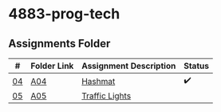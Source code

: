 # 4883-prog-tech

## Assignments Folder

|                                                  #                                                   | Folder Link                                                                                           | Assignment Description                                                                                                        | Status |
| :--------------------------------------------------------------------------------------------------: | ----------------------------------------------------------------------------------------------------- | ----------------------------------------------------------------------------------------------------------------------------- | ------ |
| [04](https://github.com/jonhogan/4883-prog-tech/tree/main/Assignments/10055) | [A04](https://github.com/jonhogan/4883-prog-tech/tree/main/Assignments/10055) | [Hashmat](https://github.com/jonhogan/4883-prog-tech/tree/main/Assignments/10055)             | :heavy_check_mark: |
| [05](https://github.com/jonhogan/4883-prog-tech/tree/main/Assignments/514) | [A05](https://github.com/jonhogan/4883-prog-tech/tree/main/Assignments/514) | [Traffic Lights](https://github.com/jonhogan/4883-prog-tech/tree/main/Assignments/514)              ||
